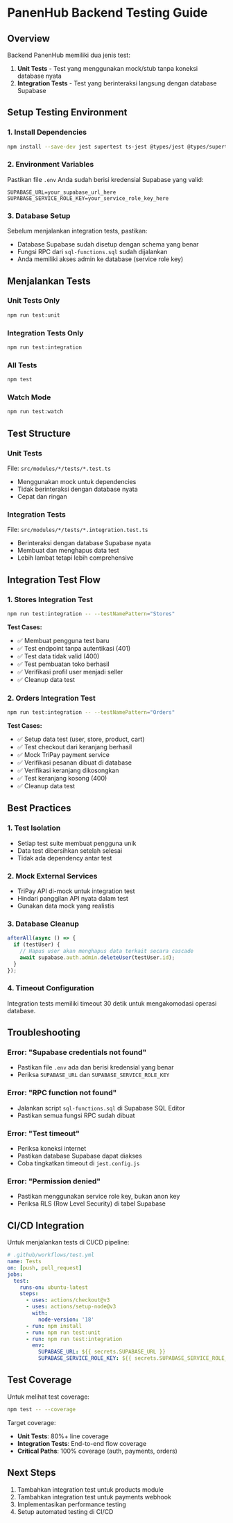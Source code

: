 # PanenHub Backend Testing Guide

## Overview

Backend PanenHub memiliki dua jenis test:
1. **Unit Tests** - Test yang menggunakan mock/stub tanpa koneksi database nyata
2. **Integration Tests** - Test yang berinteraksi langsung dengan database Supabase

## Setup Testing Environment

### 1. Install Dependencies
```bash
npm install --save-dev jest supertest ts-jest @types/jest @types/supertest
```

### 2. Environment Variables
Pastikan file `.env` Anda sudah berisi kredensial Supabase yang valid:

```env
SUPABASE_URL=your_supabase_url_here
SUPABASE_SERVICE_ROLE_KEY=your_service_role_key_here
```

### 3. Database Setup
Sebelum menjalankan integration tests, pastikan:
- Database Supabase sudah disetup dengan schema yang benar
- Fungsi RPC dari `sql-functions.sql` sudah dijalankan
- Anda memiliki akses admin ke database (service role key)

## Menjalankan Tests

### Unit Tests Only
```bash
npm run test:unit
```

### Integration Tests Only
```bash
npm run test:integration
```

### All Tests
```bash
npm test
```

### Watch Mode
```bash
npm run test:watch
```

## Test Structure

### Unit Tests
File: `src/modules/*/tests/*.test.ts`
- Menggunakan mock untuk dependencies
- Tidak berinteraksi dengan database nyata
- Cepat dan ringan

### Integration Tests
File: `src/modules/*/tests/*.integration.test.ts`
- Berinteraksi dengan database Supabase nyata
- Membuat dan menghapus data test
- Lebih lambat tetapi lebih comprehensive

## Integration Test Flow

### 1. Stores Integration Test
```bash
npm run test:integration -- --testNamePattern="Stores"
```

**Test Cases:**
- ✅ Membuat pengguna test baru
- ✅ Test endpoint tanpa autentikasi (401)
- ✅ Test data tidak valid (400)
- ✅ Test pembuatan toko berhasil
- ✅ Verifikasi profil user menjadi seller
- ✅ Cleanup data test

### 2. Orders Integration Test
```bash
npm run test:integration -- --testNamePattern="Orders"
```

**Test Cases:**
- ✅ Setup data test (user, store, product, cart)
- ✅ Test checkout dari keranjang berhasil
- ✅ Mock TriPay payment service
- ✅ Verifikasi pesanan dibuat di database
- ✅ Verifikasi keranjang dikosongkan
- ✅ Test keranjang kosong (400)
- ✅ Cleanup data test

## Best Practices

### 1. Test Isolation
- Setiap test suite membuat pengguna unik
- Data test dibersihkan setelah selesai
- Tidak ada dependency antar test

### 2. Mock External Services
- TriPay API di-mock untuk integration test
- Hindari panggilan API nyata dalam test
- Gunakan data mock yang realistis

### 3. Database Cleanup
```javascript
afterAll(async () => {
  if (testUser) {
    // Hapus user akan menghapus data terkait secara cascade
    await supabase.auth.admin.deleteUser(testUser.id);
  }
});
```

### 4. Timeout Configuration
Integration tests memiliki timeout 30 detik untuk mengakomodasi operasi database.

## Troubleshooting

### Error: "Supabase credentials not found"
- Pastikan file `.env` ada dan berisi kredensial yang benar
- Periksa `SUPABASE_URL` dan `SUPABASE_SERVICE_ROLE_KEY`

### Error: "RPC function not found"
- Jalankan script `sql-functions.sql` di Supabase SQL Editor
- Pastikan semua fungsi RPC sudah dibuat

### Error: "Test timeout"
- Periksa koneksi internet
- Pastikan database Supabase dapat diakses
- Coba tingkatkan timeout di `jest.config.js`

### Error: "Permission denied"
- Pastikan menggunakan service role key, bukan anon key
- Periksa RLS (Row Level Security) di tabel Supabase

## CI/CD Integration

Untuk menjalankan tests di CI/CD pipeline:

```yaml
# .github/workflows/test.yml
name: Tests
on: [push, pull_request]
jobs:
  test:
    runs-on: ubuntu-latest
    steps:
      - uses: actions/checkout@v3
      - uses: actions/setup-node@v3
        with:
          node-version: '18'
      - run: npm install
      - run: npm run test:unit
      - run: npm run test:integration
        env:
          SUPABASE_URL: ${{ secrets.SUPABASE_URL }}
          SUPABASE_SERVICE_ROLE_KEY: ${{ secrets.SUPABASE_SERVICE_ROLE_KEY }}
```

## Test Coverage

Untuk melihat test coverage:
```bash
npm test -- --coverage
```

Target coverage:
- **Unit Tests**: 80%+ line coverage
- **Integration Tests**: End-to-end flow coverage
- **Critical Paths**: 100% coverage (auth, payments, orders)

## Next Steps

1. Tambahkan integration test untuk products module
2. Tambahkan integration test untuk payments webhook
3. Implementasikan performance testing
4. Setup automated testing di CI/CD 